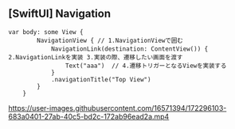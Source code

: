 ## [SwiftUI] Navigation

```
var body: some View {
        NavigationView { // 1.NavigationViewで囲む
            NavigationLink(destination: ContentView()) {　2.NavigationLinkを実装 3.実装の際、遷移したい画面を渡す
                Text("aaa")  // 4.遷移トリガーとなるViewを実装する 
            }
            .navigationTitle("Top View")
        }
    }
```

https://user-images.githubusercontent.com/16571394/172296103-683a0401-27ab-40c5-bd2c-172ab96ead2a.mp4

